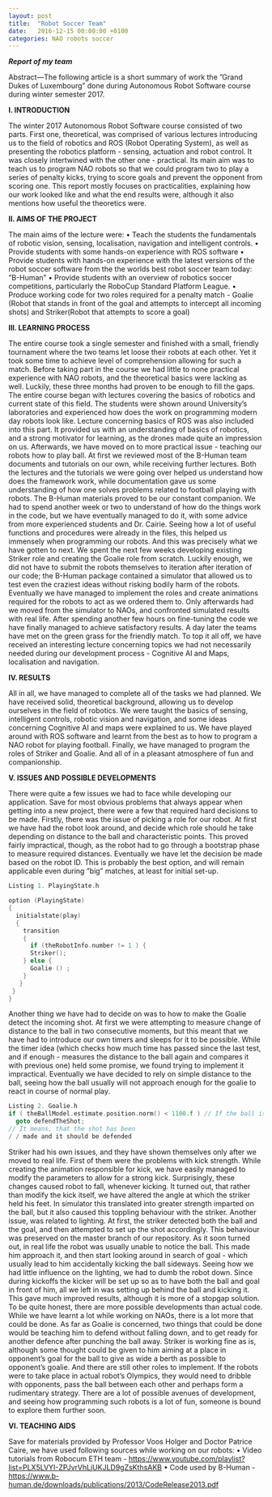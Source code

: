 ```yaml
---
layout: post
title:  "Robot Soccer Team"
date:   2016-12-15 00:00:00 +0100
categories: NAO robots soccer
---
```


***Report of my team***

Abstract—The following article is a short summary of work the ”Grand Dukes of Luxembourg” 
done during Autonomous Robot Software course during winter semester 2017.

**I. INTRODUCTION**

The winter 2017 Autonomous Robot Software course consisted of two parts.
First one, theoretical, was comprised of various lectures introducing us to the field of robotics and ROS (Robot
Operating System), as well as presenting the robotics platform - sensing, actuation and robot control.
It was closely intertwined with the other one - practical. Its main aim was to teach us to program NAO robots so that we
could program two to play a series of penalty kicks, trying to score goals and prevent the opponent from scoring one.
This report mostly focuses on practicalities, explaining how our work looked like and what the end results were, although
it also mentions how useful the theoretics were.

**II. AIMS OF THE PROJECT**

The main aims of the lecture were:
• Teach the students the fundamentals of robotic vision, sensing, localisation, navigation and intelligent controls.
• Provide students with some hands-on experience with ROS software
• Provide students with hands-on experience with the latest versions of the robot soccer software from the 
the worlds best robot soccer team today: ”B-Human”
• Provide students with an overview of robotics soccer competitions, particularly the RoboCup Standard Platform League.
• Produce working code for two roles required for a penalty match - Goalie (Robot that stands in front of the goal
and attempts to intercept all incoming shots) and Striker(Robot that attempts to score a goal)

**III. LEARNING PROCESS**

The entire course took a single semester and finished with a small, friendly tournament where the two teams let loose their
robots at each other. Yet it took some time to achieve level of comprehension allowing for such a match. 
Before taking part in the course
we had little to none practical experience with NAO robots, and the theoretical basics were lacking as well. Luckily, these
three months had proven to be enough to fill the gaps. The entire course began with lectures covering the basics
of robotics and current state of this field. The students were shown around University’s laboratories and experienced how
does the work on programming modern day robots look like. Lecture concerning basics of ROS was also included into this
part. It provided us with an understanding of basics of robotics, and a strong motivator for learning, as the drones 
made quite an impression on us.
Afterwards, we have moved on to more practical issue - teaching our robots how to play ball. At first we reviewed
most of the B-Human team documents and tutorials on our own, while receiving further lectures. Both the lectures and
the tutorials we were going over helped us understand how does the framework work, while documentation gave us some
understanding of how one solves problems related to football playing with robots.
The B-Human materials proved to be our constant companion. 
We had to spend another week or two to understand of how do the things work in the code, but we have eventually
managed to do it, with some advice from more experienced students and Dr. Cairie. Seeing how a lot of useful functions
and procedures were already in the files, this helped us immensely when programming our robots.
And this was precisely what we have gotten to next. We spent the next few weeks developing existing Striker role
and creating the Goalie role from scratch. Luckily enough, we did not have to submit the robots themselves to iteration
after iteration of our code; the B-Human package contained a simulator that allowed us to test even the craziest ideas without
risking bodily harm of the robots.
Eventually we have managed to implement the roles and create animations required for the robots to act as we ordered
them to. Only afterwards had we moved from the simulator to NAOs, and confronted simulated results with real life. 
After spending another few hours on fine-tuning the code we have finally managed to achieve satisfactory results. 
A day later the teams have met on the green grass for the friendly match.
To top it all off, we have received an interesting lecture concerning topics we had not necessarily needed during our
development process - Cognitive AI and Maps, localisation and navigation.

**IV. RESULTS**

All in all, we have managed to complete all of the tasks we had planned. We have received solid, theoretical background, allowing us to develop ourselves in the field of robotics. We were taught the basics of sensing, intelligent controls, robotic vision and navigation, and some ideas concerning Cognitive AI and maps were explained to us.
We have played around with ROS software and learnt from the best as to how to program a NAO robot for playing
football. Finally, we have managed to program the roles of Striker and Goalie. And all of in a pleasant atmosphere of fun and
companionship.

**V. ISSUES AND POSSIBLE DEVELOPMENTS**

There were quite a few issues we had to face while developing our application. Save for most obvious problems
that always appear when getting into a new project, there were a few that required hard decisions to be made.
Firstly, there was the issue of picking a role for our robot. At first we have had the robot look around, and decide which
role should he take depending on distance to the ball and characteristic points. This proved fairly impractical, though,
as the robot had to go through a bootstrap phase to measure required distances. Eventually we have let the decision be
made based on the robot ID. This is probably the best option, and will remain applicable even during ”big” matches, at least
for initial set-up.

```C
Listing 1. PlayingState.h

option (PlayingState)
{
  initialstate(play)
  {
    transition
    {
      if (theRobotInfo.number != 1 ) {
      Striker();
    } else {
      Goalie () ;
    }
   }
 }
}
```

Another thing we have had to decide on was to how to make the Goalie detect the incoming shot. At first we were
attempting to measure change of distance to the ball in two consecutive moments, but this meant that we have had to
introduce our own timers and sleeps for it to be possible. While the timer idea (which checks how much time has passed since
the last test, and if enough - measures the distance to the ball again and compares it with previous one) held some promise,
we found trying to implement it impractical. Eventually we have decided to rely on simple distance to the ball, seeing
how the ball usually will not approach enough for the goalie to react in course of normal play.
```C
Listing 2. Goalie.h
if ( theBallModel.estimate.position.norm() < 1100.f ) // If the ball is close enough
  goto defendTheShot;
// It means, that the shot has been
/ / made and it should be defended
```
Striker had his own issues, and they have shown themselves only after we moved to real life.
First of them were the problems with kick strength. While creating the animation responsible for kick, we have easily
managed to modify the parameters to allow for a strong kick. Surprisingly, these changes caused robot to fall, whenever
kicking. It turned out, that rather than modify the kick itself, we have altered the angle at which the striker held his feet. In simulator this translated into greater strength imparted on the ball, but it also caused this toppling behaviour with the striker. Another issue, was related to lighting. At first, the striker detected both the ball and the goal, and then attempted to set up the shot accordingly. This behaviour was preserved on the master branch of our repository. As it soon turned out, in real life the robot was usually unable to notice the ball. This made him approach it, and then start looking around in search of goal - which usually lead to him accidentally kicking the ball sideways.
Seeing how we had little influence on the lighting, we had to dumb the robot down. Since during kickoffs the kicker will
be set up so as to have both the ball and goal in front of him, all we left in was setting up behind the ball and kicking it.
This gave much improved results, although it is more of a stopgap solution. To be quite honest, there are more possible developments than actual code. While we have learnt a lot while working on NAOs, there is a lot more that could be done.
As far as Goalie is concerned, two things that could be done would be teaching him to defend without falling down, and to
get ready for another defence after punching the ball away. Striker is working fine as is, although some thought could
be given to him aiming at a place in opponent’s goal for the ball to give as wide a berth as possible to opponent’s goalie.
And there are still other roles to implement. If the robots were to take place in actual robot’s Olympics, they would need
to dribble with opponents, pass the ball between each other and perhaps form a rudimentary strategy. There are a lot of possible avenues of development, and seeing how programming such robots is a lot of fun, someone is bound to explore them further soon.

**VI. TEACHING AIDS**

Save for materials provided by Professor Voos Holger and Doctor Patrice Caire, we have used following sources while
working on our robots:
• Video tutorials from Robocum ETH team - https://www.youtube.com/playlist?list=PLX5LVYI-ZPJvrVhLjUKJLD9gZsKthsAKB
• Code used by B-Human - https://www.b-human.de/downloads/publications/2013/CodeRelease2013.pdf
